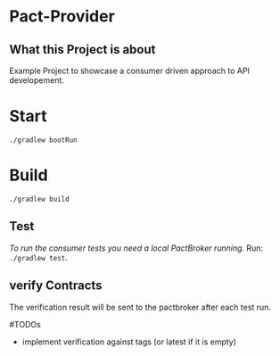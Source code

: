 # Pact-Provider

## What this Project is about
Example Project to showcase a consumer driven approach to API developement.

# Start

`./gradlew bootRun`

# Build

`./gradlew build`

## Test

*To run the consumer tests you need a local PactBroker running.* 
Run: `./gradlew test`.

## verify Contracts
The verification result will be sent to the pactbroker after each test run.

#TODOs
* implement verification against tags (or latest if it is empty)
